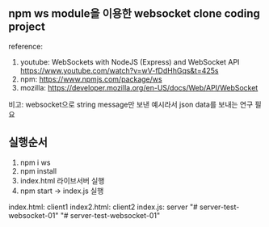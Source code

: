 ## npm ws module을 이용한 websocket clone coding project

reference:

1. youtube: WebSockets with NodeJS (Express) and WebSocket API
   https://www.youtube.com/watch?v=wV-fDdHhGqs&t=425s
2. npm: https://www.npmjs.com/package/ws
3. mozilla: https://developer.mozilla.org/en-US/docs/Web/API/WebSocket

비고:
websocket으로 string message만 보낸 예시라서
json data를 보내는 연구 필요

## 실행순서

1. npm i ws
2. npm install
3. index.html 라이브서버 실행
4. npm start -> index.js 실행

index.html: client1
index2.html: client2
index.js: server
"# server-test-websocket-01" 
"# server-test-websocket-01" 
